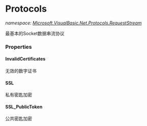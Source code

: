 ﻿# Protocols
_namespace: <a href="#" onClick="load('/docs/Microsoft.VisualBasic.Net.Protocols.RequestStream/index.md')">Microsoft.VisualBasic.Net.Protocols.RequestStream</a>_

最基本的Socket数据串流协议




### Properties

#### InvalidCertificates
无效的数字证书
#### SSL
私有密匙加密
#### SSL_PublicToken
公共密匙加密
